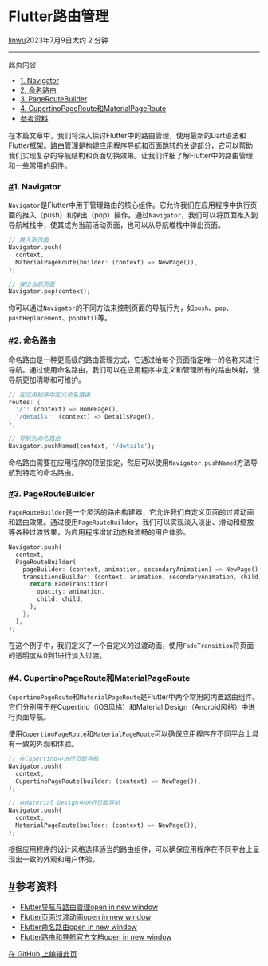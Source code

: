 # Flutter路由管理

[linwu](https://www.coding-time.cn/)2023年7月9日大约 2 分钟

------

此页内容

- [1. Navigator](https://www.coding-time.cn/dart/flutter/Flutter路由管理.html#_1-navigator)
- [2. 命名路由](https://www.coding-time.cn/dart/flutter/Flutter路由管理.html#_2-命名路由)
- [3. PageRouteBuilder](https://www.coding-time.cn/dart/flutter/Flutter路由管理.html#_3-pageroutebuilder)
- [4. CupertinoPageRoute和MaterialPageRoute](https://www.coding-time.cn/dart/flutter/Flutter路由管理.html#_4-cupertinopageroute和materialpageroute)
- [参考资料](https://www.coding-time.cn/dart/flutter/Flutter路由管理.html#参考资料)

在本篇文章中，我们将深入探讨Flutter中的路由管理，使用最新的Dart语法和Flutter框架。路由管理是构建应用程序导航和页面跳转的关键部分，它可以帮助我们实现复杂的导航结构和页面切换效果。让我们详细了解Flutter中的路由管理和一些常用的组件。

### [#](https://www.coding-time.cn/dart/flutter/Flutter路由管理.html#_1-navigator)1. **Navigator**

`Navigator`是Flutter中用于管理路由的核心组件。它允许我们在应用程序中执行页面的推入（push）和弹出（pop）操作。通过`Navigator`，我们可以将页面推入到导航堆栈中，使其成为当前活动页面，也可以从导航堆栈中弹出页面。

```dart
// 推入新页面
Navigator.push(
  context,
  MaterialPageRoute(builder: (context) => NewPage()),
);

// 弹出当前页面
Navigator.pop(context);
```

你可以通过`Navigator`的不同方法来控制页面的导航行为，如`push`、`pop`、`pushReplacement`、`popUntil`等。

### [#](https://www.coding-time.cn/dart/flutter/Flutter路由管理.html#_2-命名路由)2. **命名路由**

命名路由是一种更高级的路由管理方式，它通过给每个页面指定唯一的名称来进行导航。通过使用命名路由，我们可以在应用程序中定义和管理所有的路由映射，使导航更加清晰和可维护。

```dart
// 在应用程序中定义命名路由
routes: {
  '/': (context) => HomePage(),
  '/details': (context) => DetailsPage(),
},

// 导航到命名路由
Navigator.pushNamed(context, '/details');
```

命名路由需要在应用程序的顶层指定，然后可以使用`Navigator.pushNamed`方法导航到特定的命名路由。

### [#](https://www.coding-time.cn/dart/flutter/Flutter路由管理.html#_3-pageroutebuilder)3. **PageRouteBuilder**

`PageRouteBuilder`是一个灵活的路由构建器，它允许我们自定义页面的过渡动画和路由效果。通过使用`PageRouteBuilder`，我们可以实现淡入淡出、滑动和缩放等各种过渡效果，为应用程序增加动态和流畅的用户体验。

```dart
Navigator.push(
  context,
  PageRouteBuilder(
    pageBuilder: (context, animation, secondaryAnimation) => NewPage(),
    transitionsBuilder: (context, animation, secondaryAnimation, child) {
      return FadeTransition(
        opacity: animation,
        child: child,
      );
    },
  ),
);
```

在这个例子中，我们定义了一个自定义的过渡动画，使用`FadeTransition`将页面的透明度从0到1进行淡入过渡。

### [#](https://www.coding-time.cn/dart/flutter/Flutter路由管理.html#_4-cupertinopageroute和materialpageroute)4. **CupertinoPageRoute和MaterialPageRoute**

`CupertinoPageRoute`和`MaterialPageRoute`是Flutter中两个常用的内置路由组件。它们分别用于在Cupertino（iOS风格）和Material Design（Android风格）中进行页面导航。

使用`CupertinoPageRoute`和`MaterialPageRoute`可以确保应用程序在不同平台上具有一致的外观和体验。

```dart
// 在Cupertino中进行页面导航
Navigator.push(
  context,
  CupertinoPageRoute(builder: (context) => NewPage()),
);

// 在Material Design中进行页面导航
Navigator.push(
  context,
  MaterialPageRoute(builder: (context) => NewPage()),
);
```

根据应用程序的设计风格选择适当的路由组件，可以确保应用程序在不同平台上呈现出一致的外观和用户体验。

## [#](https://www.coding-time.cn/dart/flutter/Flutter路由管理.html#参考资料)参考资料

- [Flutter导航与路由管理open in new window](https://flutter.dev/docs/cookbook/navigation/navigation-basics)
- [Flutter页面过渡动画open in new window](https://flutter.dev/docs/cookbook/navigation/hero-animations)
- [Flutter命名路由open in new window](https://flutter.dev/docs/cookbook/navigation/named-routes)
- [Flutter路由和导航官方文档open in new window](https://flutter.dev/docs/development/ui/navigation)

[在 GitHub 上编辑此页](https://github.com/linwu-hi/coding-time/edit/main/docs/dart/flutter/Flutter路由管理.md)